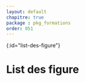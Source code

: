 ```yaml
---
layout: default
chapitre: true
package : pkg_formations
order: 051
---
```


{:id="list-des-figure"}
# List des figure 

<!-- new slide -->